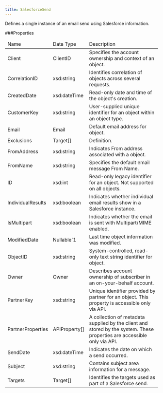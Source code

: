```yaml
---
title: SalesforceSend
---
```

<p>Defines a single instance of an email send using Salesforce information.</p>
 
###Properties
<table class="table table-hover">
<thead align="left">
<tr>
<td>Name</td>
<td>Data Type</td>
<td>Description</td>
</tr>
</thead>
<tbody>
<tr>
<td>Client</td>
<td>ClientID</td>
<td>Specifies the account ownership and context of an object.</td>
</tr>
<tr>
<td>CorrelationID</td>
<td>xsd:string</td>
<td>Identifies correlation of objects across several requests.</td>
</tr>
<tr>
<td>CreatedDate</td>
<td>xsd:dateTime</td>
<td>Read-only date and time of the object's creation.</td>
</tr>
<tr>
<td>CustomerKey</td>
<td>xsd:string</td>
<td>User-supplied unique identifier for an object within an object type.</td>
</tr>
<tr>
<td>Email</td>
<td>Email</td>
<td>Default email address for object.</td>
</tr>
<tr>
<td>Exclusions</td>
<td>Target[]</td>
<td>Definition.</td>
</tr>
<tr>
<td>FromAddress</td>
<td>xsd:string</td>
<td>Indicates From address associated with a object.</td>
</tr>
<tr>
<td>FromName</td>
<td>xsd:string</td>
<td>Specifies the default email message From Name.</td>
</tr>
<tr>
<td>ID</td>
<td>xsd:int</td>
<td>Read-only legacy identifier for an object. Not supported on all objects.</td>
</tr>
<tr>
<td>IndividualResults</td>
<td>xsd:boolean</td>
<td>Indicates whether individual email results show in a Salesforce instance.</td>
</tr>
<tr>
<td>IsMultipart</td>
<td>xsd:boolean</td>
<td>Indicates whether the email is sent with Multipart/MIME enabled.</td>
</tr>
<tr>
<td>ModifiedDate</td>
<td>Nullable&#96;1</td>
<td>Last time object information was modified.</td>
</tr>
<tr>
<td>ObjectID</td>
<td>xsd:string</td>
<td>System-controlled, read-only text string identifier for object.</td>
</tr>
<tr>
<td>Owner</td>
<td>Owner</td>
<td>Describes account ownership of subscriber in an on-your-behalf account.</td>
</tr>
<tr>
<td>PartnerKey</td>
<td>xsd:string</td>
<td>Unique identifier provided by partner for an object. This property is accessible only via API.</td>
</tr>
<tr>
<td>PartnerProperties</td>
<td>APIProperty[]</td>
<td>A collection of metadata supplied by the client and stored by the system. These properties are accessible only via API.</td>
</tr>
<tr>
<td>SendDate</td>
<td>xsd:dateTime</td>
<td>Indicates the date on which a send occurred.</td>
</tr>
<tr>
<td>Subject</td>
<td>xsd:string</td>
<td>Contains subject area information for a message.</td>
</tr>
<tr>
<td>Targets</td>
<td>Target[]</td>
<td>Identifies the targets used as part of a Salesforce send.</td>
</tr>
</tbody>
</table>